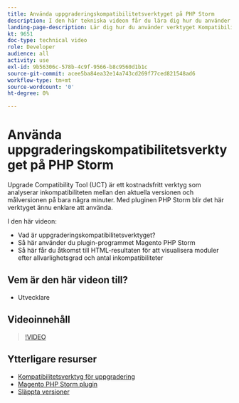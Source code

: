 ```yaml
---
title: Använda uppgraderingskompatibilitetsverktyget på PHP Storm
description: I den här tekniska videon får du lära dig hur du använder verktyget för kompatibilitetsuppgradering med plugin-programmet PHP Storm.
landing-page-description: Lär dig hur du använder verktyget Kompatibilitet med PHP Storm som gör det enkelt att identifiera och åtgärda inkompatibiliteter.
kt: 9651
doc-type: technical video
role: Developer
audience: all
activity: use
exl-id: 9b56306c-578b-4c9f-9566-b8c9560d1b1c
source-git-commit: acee5ba84ea32e14a743cd269f77ced821548ad6
workflow-type: tm+mt
source-wordcount: '0'
ht-degree: 0%

---
```


# Använda uppgraderingskompatibilitetsverktyget på PHP Storm

Upgrade Compatibility Tool (UCT) är ett kostnadsfritt verktyg som analyserar inkompatibiliteten mellan den aktuella versionen och målversionen på bara några minuter. Med pluginen PHP Storm blir det här verktyget ännu enklare att använda.

I den här videon:

- Vad är uppgraderingskompatibilitetsverktyget?
- Så här använder du plugin-programmet Magento PHP Storm
- Så här får du åtkomst till HTML-resultaten för att visualisera moduler efter allvarlighetsgrad och antal inkompatibiliteter

## Vem är den här videon till?

- Utvecklare

## Videoinnehåll

>[!VIDEO](https://video.tv.adobe.com/v/340150?quality=12&learn=on)

## Ytterligare resurser

- [Kompatibilitetsverktyg för uppgradering](https://experienceleague.adobe.com/docs/commerce-operations/upgrade-guide/upgrade-compatibility-tool/overview.html)
- [Magento PHP Storm plugin](https://plugins.jetbrains.com/plugin/8024-magento-phpstorm)
- [Släppta versioner](https://devdocs.magento.com/release/released-versions.html)

